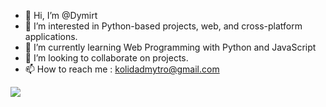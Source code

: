 - 👋 Hi, I’m @Dymirt 
- 👀 I’m interested in Python-based projects, web, and cross-platform applications. 
- 🌱 I’m currently learning Web Programming with Python and JavaScript
- 💞️ I’m looking to collaborate on projects.
- 📫 How to reach me : kolidadmytro@gmail.com

<img src="https://github-readme-stats.vercel.app/api?username=Dymirt&&show_icons=true&title_color=ffffff&icon_color=F5BF4F&text_color=daf7dc&bg_color=282930" wight= 100%>
